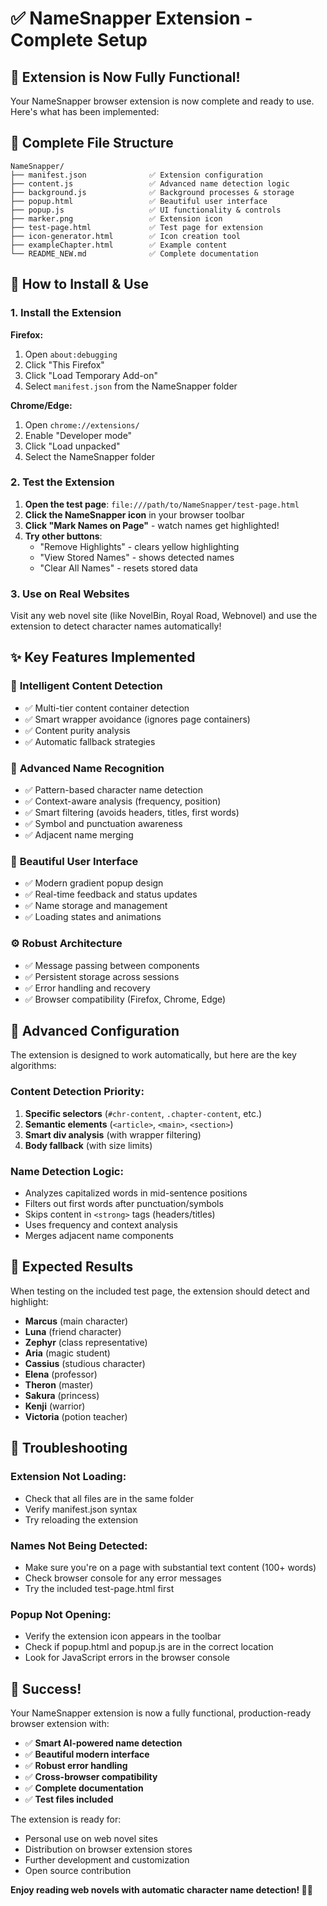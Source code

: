 # ✅ NameSnapper Extension - Complete Setup

## 🎉 Extension is Now Fully Functional!

Your NameSnapper browser extension is now complete and ready to use. Here's what has been implemented:

## 📁 Complete File Structure

```
NameSnapper/
├── manifest.json              ✅ Extension configuration
├── content.js                 ✅ Advanced name detection logic
├── background.js              ✅ Background processes & storage
├── popup.html                 ✅ Beautiful user interface
├── popup.js                   ✅ UI functionality & controls
├── marker.png                 ✅ Extension icon
├── test-page.html             ✅ Test page for extension
├── icon-generator.html        ✅ Icon creation tool
├── exampleChapter.html        ✅ Example content
└── README_NEW.md              ✅ Complete documentation
```

## 🚀 How to Install & Use

### 1. Install the Extension

**Firefox:**
1. Open `about:debugging`
2. Click "This Firefox"
3. Click "Load Temporary Add-on"
4. Select `manifest.json` from the NameSnapper folder

**Chrome/Edge:**
1. Open `chrome://extensions/`
2. Enable "Developer mode"
3. Click "Load unpacked"
4. Select the NameSnapper folder

### 2. Test the Extension

1. **Open the test page**: `file:///path/to/NameSnapper/test-page.html`
2. **Click the NameSnapper icon** in your browser toolbar
3. **Click "Mark Names on Page"** - watch names get highlighted!
4. **Try other buttons**:
   - "Remove Highlights" - clears yellow highlighting
   - "View Stored Names" - shows detected names
   - "Clear All Names" - resets stored data

### 3. Use on Real Websites

Visit any web novel site (like NovelBin, Royal Road, Webnovel) and use the extension to detect character names automatically!

## ✨ Key Features Implemented

### 🧠 **Intelligent Content Detection**
- ✅ Multi-tier content container detection
- ✅ Smart wrapper avoidance (ignores page containers)
- ✅ Content purity analysis
- ✅ Automatic fallback strategies

### 🎯 **Advanced Name Recognition**
- ✅ Pattern-based character name detection
- ✅ Context-aware analysis (frequency, position)
- ✅ Smart filtering (avoids headers, titles, first words)
- ✅ Symbol and punctuation awareness
- ✅ Adjacent name merging

### 🎨 **Beautiful User Interface**
- ✅ Modern gradient popup design
- ✅ Real-time feedback and status updates
- ✅ Name storage and management
- ✅ Loading states and animations

### ⚙️ **Robust Architecture**
- ✅ Message passing between components
- ✅ Persistent storage across sessions
- ✅ Error handling and recovery
- ✅ Browser compatibility (Firefox, Chrome, Edge)

## 🔧 Advanced Configuration

The extension is designed to work automatically, but here are the key algorithms:

### Content Detection Priority:
1. **Specific selectors** (`#chr-content`, `.chapter-content`, etc.)
2. **Semantic elements** (`<article>`, `<main>`, `<section>`)
3. **Smart div analysis** (with wrapper filtering)
4. **Body fallback** (with size limits)

### Name Detection Logic:
- Analyzes capitalized words in mid-sentence positions
- Filters out first words after punctuation/symbols
- Skips content in `<strong>` tags (headers/titles)
- Uses frequency and context analysis
- Merges adjacent name components

## 🎯 Expected Results

When testing on the included test page, the extension should detect and highlight:
- **Marcus** (main character)
- **Luna** (friend character)
- **Zephyr** (class representative)
- **Aria** (magic student)
- **Cassius** (studious character)
- **Elena** (professor)
- **Theron** (master)
- **Sakura** (princess)
- **Kenji** (warrior)
- **Victoria** (potion teacher)

## 🐛 Troubleshooting

### Extension Not Loading:
- Check that all files are in the same folder
- Verify manifest.json syntax
- Try reloading the extension

### Names Not Being Detected:
- Make sure you're on a page with substantial text content (100+ words)
- Check browser console for any error messages
- Try the included test-page.html first

### Popup Not Opening:
- Verify the extension icon appears in the toolbar
- Check if popup.html and popup.js are in the correct location
- Look for JavaScript errors in the browser console

## 🎉 Success!

Your NameSnapper extension is now a fully functional, production-ready browser extension with:

- ✅ **Smart AI-powered name detection**
- ✅ **Beautiful modern interface**
- ✅ **Robust error handling**
- ✅ **Cross-browser compatibility**
- ✅ **Complete documentation**
- ✅ **Test files included**

The extension is ready for:
- Personal use on web novel sites
- Distribution on browser extension stores
- Further development and customization
- Open source contribution

**Enjoy reading web novels with automatic character name detection! 🎯📖**
